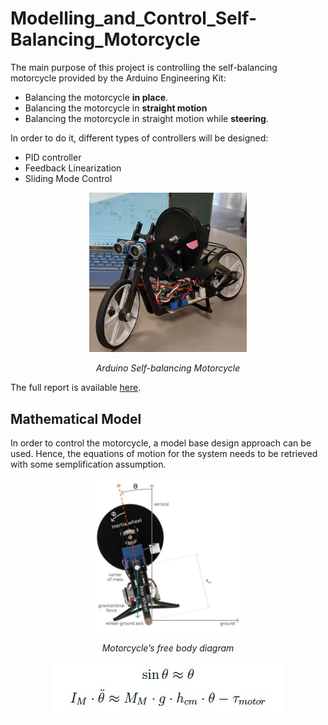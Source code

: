 # Modelling_and_Control_Self-Balancing_Motorcycle
The main purpose of this project is controlling the self-balancing motorcycle provided by the Arduino Engineering Kit:
- Balancing the motorcycle **in place**.
- Balancing the motorcycle in **straight motion**
- Balancing the motorcycle in straight motion while **steering**.
  
In order to do it, different types of controllers will be designed:
- PID controller
- Feedback Linearization 
- Sliding Mode Control 

<div align="center">
  <img src="./media/moto.jpg" alt="Arduino Self-balancing Motorcycle" width="50%">
  <p><em>Arduino Self-balancing Motorcycle</em></p>
</div>

The full report is available [here](./Control_Lab.pdf).

## Mathematical Model
In order to control the motorcycle, a model base design approach can be used. Hence, the equations of motion for the system needs to be retrieved with some semplification assumption.

<div align="center">
  <img src="./media/mod.jpg" alt="Motorcycle’s free body diagram" width="50%">
  <p><em>Motorcycle’s free body diagram</em></p>
</div>

<div align="center">
  <img src="./media/mod_eq.jpg"
</div>
